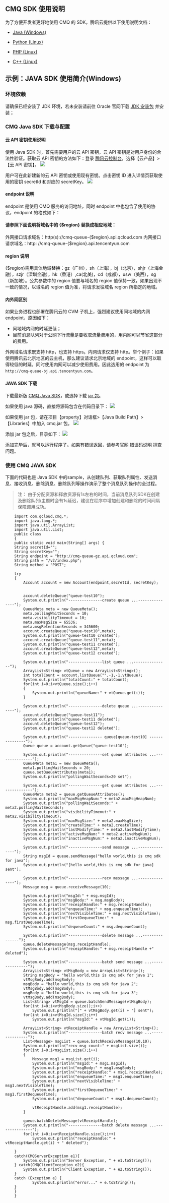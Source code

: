 ## CMQ SDK 使用说明
为了方便开发者更好地使用 CMQ 的 SDK，腾讯云提供以下使用说明文档：

- [Java (Windows)](http://cmqsdk-10016717.cos.myqcloud.com/JAVA%20SDK%20%E5%BC%80%E5%8F%91%E6%8C%87%E5%8D%97%28windows%29.pdf)

- [Python (Linux)](http://cmqsdk-10016717.cos.myqcloud.com/python%20SDK%20%E5%BC%80%E5%8F%91%E6%8C%87%E5%8D%97%28linux%29.pdf)

- [PHP (Linux)](http://cmqsdk-10016717.cos.myqcloud.com/PHP%20SDK%20%E5%BC%80%E5%8F%91%E6%8C%87%E5%8D%97%28linux%29%20.pdf)

- [C++ (Linux)](http://cmqsdk-10016717.cos.myqcloud.com/C%2B%2BSDK%20%E5%BC%80%E5%8F%91%E6%8C%87%E5%8D%97%28linux%29.pdf)

## 示例：JAVA SDK 使用简介(Windows)

### 环境依赖
请确保已经安装了 JDK 环境，若未安装请前往 Oracle 官网下载 [JDK 安装包](http://www.oracle.com/technetwork/java/javase/downloads/jdk8-downloads-2133151.html) 并安装；

### CMQ Java SDK 下载与配置
#### 云 API 密钥使用说明
使用 Java SDK 时，首先需要用户的云 API 密钥，云 API 密钥是对用户身份的合法性验证。获取云 API 密钥的方法如下：登录 [腾讯云控制台](https://console.cloud.tencent.com/)，选择【云产品】>【云 API 密钥】。
![](https://mc.qcloudimg.com/static/img/b04d51df61bc4e9259dcee293981b644/5.png)

用户可在此新建新的云 API 密钥或使用现有密钥。点击密钥 ID 进入详情页获取使用的密钥 secretId 和对应的 secretKey。
![](https://mc.qcloudimg.com/static/img/47b2cf18add4d32a867f115fffb6af48/2.png)

#### endpoint 说明
endpoint 是使用 CMQ 服务的访问地址，同时 endpoint 中也包含了使用的协议，endpoint 的格式如下：

#### 请参照下面说明将域名中的 {$region} 替换成相应地域：

外网接口请求域名：http(s)://cmq-queue-{$region}.api.qcloud.com
内网接口请求域名：http: //cmq-queue-{$region}.api.tencentyun.com

#### region 说明
{$region}需用具体地域替换：gz（广州），sh（上海），bj（北京），shjr（上海金融），szjr（深圳金融），hk（香港）,ca(北美)，cd（成都），usw（美西），sg（新加坡）。公共参数中的 region 值要与域名的 region 值保持一致，如果出现不一致的情况，以域名的 region 值为准，将请求发往域名 region 所指定的地域。

#### 内外网区别
如果业务进程也部署在腾讯云的 CVM 子机上，强烈建议使用同地域的内网 endpoint，原因如下：
- 同地域内网的时延更低；
- 目前消息队列对于公网下行流量是要收取流量费用的，用内网可以节省这部分的费用。

外网域名请求既支持 http，也支持 https。内网请求仅支持 http。举个例子：如果使用腾讯云北京地区的云主机，那么建议请求北京地域的 endpoint，这样可以取得较低的时延，同时使用内网可以减少使用费用。因此选用的 endpoint 为`http://cmq-queue-bj.api.tencentyun.com`。

#### JAVA SDK 下载
下载最新版 [CMQ Java SDK](http://cmqsdk-10016717.cos.myqcloud.com/qc_cmq_java_sdk_V1.0.1.zip)，或选择下载 [jar 包](http://cmqsdk-10016717.cos.myqcloud.com/cmq.jar)。

如果使用 java 源码，直接将源码包含在代码目录下：
![](https://mc.qcloudimg.com/static/img/997a2dcd9ebddadae8d0fcc17ac185a2/3.png)

如果使用 jar 包，请在项目【property】对话框>【Java Build Path】>【Libraries】中加入 cmq.jar 包。
![](https://mc.qcloudimg.com/static/img/48efa6b553e9023b8bb94d631892d6d2/4.png)

添加 jar 包之后，目录如下：
![](https://mc.qcloudimg.com/static/img/a025253000b587bc35eca6bc1904d81c/6.png)

添加完毕后，就可以运行程序了。如果有错误返回，请参考官网 [错误码说明](https://cloud.tencent.com/doc/api/431/5903) 排查问题。

### 使用 CMQ JAVA SDK

下面的代码也是 Java SDK 中的sample，从创建队列、获取队列属性、发送消息、接收消息、删除消息、删除队列等操作演示了整个消息队列操作的全过程。
> 注： 由于分配资源和释放资源有1s左右的时间，当前消息队列SDK在创建及删除队列/主题时会有1s延迟，建议在程序中增加创建和删除的时间间隔保障调用成功。

```
	import com.qcloud.cmq.*; 
	import java.lang.*;
	import java.util.ArrayList;
	import java.util.List;
	public class 
	{
	public static void main(String[] args) {
	String secretId="";
	String secretKey="";
	String endpoint = "http://cmq-queue-gz.api.qcloud.com";
	String path = "/v2/index.php";
	String method = "POST";
	
    try
    {
		Account account = new Account(endpoint,secretId, secretKey);
		
	
		account.deleteQueue("queue-test10");
		System.out.println("---------------create queue ...---------------");
		QueueMeta meta = new QueueMeta();
		meta.pollingWaitSeconds = 10;
		meta.visibilityTimeout = 10;
		meta.maxMsgSize = 65536;
		meta.msgRetentionSeconds = 345600;
		account.createQueue("queue-test10",meta);
		System.out.println("queue-test10 created");
		account.createQueue("queue-test11",meta);
		System.out.println("queue-test11 created");
		account.createQueue("queue-test12",meta);
		System.out.println("queue-test12 created");
		
		System.out.println("---------------list queue ...---------------");
		ArrayList<String> vtQueue = new ArrayList<String>();
		int totalCount = account.listQueue("",-1,-1,vtQueue);
		System.out.println("totalCount:" + totalCount);
		for(int i=0;i<vtQueue.size();i++)
		{
			System.out.println("queueName:" + vtQueue.get(i));
		}
		
		System.out.println("---------------delete queue ...---------------");
		account.deleteQueue("queue-test11");
		System.out.println("queue-test11 deleted");
		account.deleteQueue("queue-test12");
		System.out.println("queue-test12 deleted");

		System.out.println("--------------- queue[queue-test10] ---------------");
		Queue queue = account.getQueue("queue-test10");
		
		System.out.println("---------------set queue attributes ...---------------");
		QueueMeta meta1 = new QueueMeta();
		meta1.pollingWaitSeconds = 20;
		queue.setQueueAttributes(meta1);
		System.out.println("pollingWaitSeconds=20 set");
		
		System.out.println("---------------get queue attributes ...---------------");
		QueueMeta meta2 = queue.getQueueAttributes();
		System.out.println("maxMsgHeapNum:" + meta2.maxMsgHeapNum);
		System.out.println("pollingWaitSeconds:" + meta2.pollingWaitSeconds);
		System.out.println("visibilityTimeout:" + meta2.visibilityTimeout);
		System.out.println("maxMsgSize:" + meta2.maxMsgSize);
		System.out.println("createTime:" + meta2.createTime);
		System.out.println("lastModifyTime:" + meta2.lastModifyTime);
		System.out.println("activeMsgNum:" + meta2.activeMsgNum);
		System.out.println("inactiveMsgNum:" + meta2.inactiveMsgNum);
		
		System.out.println("---------------send message ...---------------");
		String msgId = queue.sendMessage("hello world,this is cmq sdk for java");
		System.out.println("[hello world,this is cmq sdk for java] sent");
		
		System.out.println("---------------recv message ...---------------");
		Message msg = queue.receiveMessage(10);
		
		System.out.println("msgId:" + msg.msgId);
		System.out.println("msgBody:" + msg.msgBody);
		System.out.println("receiptHandle:" + msg.receiptHandle);
		System.out.println("enqueueTime:" + msg.enqueueTime);
		System.out.println("nextVisibleTime:" + msg.nextVisibleTime);
		System.out.println("firstDequeueTime:" + msg.firstDequeueTime);
		System.out.println("dequeueCount:" + msg.dequeueCount);
		
		System.out.println("---------------delete message ...---------------");
		queue.deleteMessage(msg.receiptHandle);
		System.out.println("receiptHandle:" + msg.receiptHandle +" deleted");
		
		System.out.println("---------------batch send message ...---------------");
		ArrayList<String> vtMsgBody = new ArrayList<String>();
		String msgBody = "hello world,this is cmq sdk for java 1";
		vtMsgBody.add(msgBody);
		msgBody = "hello world,this is cmq sdk for java 2";
		vtMsgBody.add(msgBody);
		msgBody = "hello world,this is cmq sdk for java 3";
		vtMsgBody.add(msgBody);
		List<String> vtMsgId = queue.batchSendMessage(vtMsgBody);
		for(int i=0;i<vtMsgBody.size();i++)
			System.out.println("[" + vtMsgBody.get(i) + "] sent");	
		for(int i=0;i<vtMsgId.size();i++)
			System.out.println("msgId:" + vtMsgId.get(i));
		
		ArrayList<String> vtReceiptHandle = new ArrayList<String>();
		System.out.println("---------------batch recv message ...---------------");
		List<Message> msgList = queue.batchReceiveMessage(10,10);
		System.out.println("recv msg count:" + msgList.size());
		for(int i=0;i<msgList.size();i++)
		{
			Message msg1 = msgList.get(i);
			System.out.println("msgId:" + msg1.msgId);
			System.out.println("msgBody:" + msg1.msgBody);
			System.out.println("receiptHandle:" + msg1.receiptHandle);
			System.out.println("enqueueTime:" + msg1.enqueueTime);
			System.out.println("nextVisibleTime:" + msg1.nextVisibleTime);
			System.out.println("firstDequeueTime:" + msg1.firstDequeueTime);
			System.out.println("dequeueCount:" + msg1.dequeueCount);
			
			vtReceiptHandle.add(msg1.receiptHandle);
		}
		
		queue.batchDeleteMessage(vtReceiptHandle);
		System.out.println("---------------batch delete message ...---------------");
		for(int i=0;i<vtReceiptHandle.size();i++)
			System.out.println("receiptHandle:" + vtReceiptHandle.get(i) + " deleted");

    }
    catch(CMQServerException e1){
        System.out.println("Server Exception, " + e1.toString());
    } catch(CMQClientException e2){
        System.out.println("Client Exception, " + e2.toString());
    }
	catch (Exception e) {
			System.out.println("error..." + e.toString());
	}
	}
	} 
```
